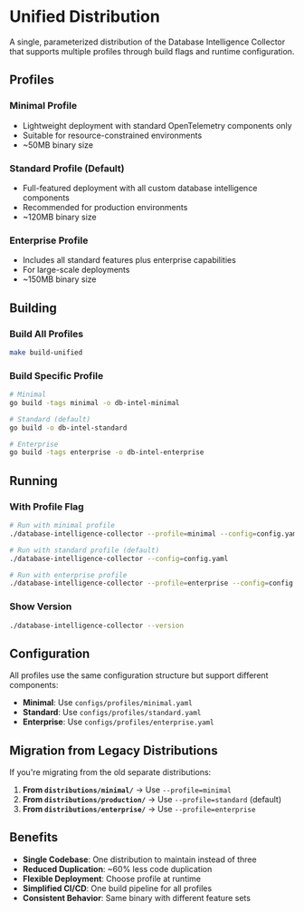 # Unified Distribution

A single, parameterized distribution of the Database Intelligence Collector that supports multiple profiles through build flags and runtime configuration.

## Profiles

### Minimal Profile
- Lightweight deployment with standard OpenTelemetry components only
- Suitable for resource-constrained environments
- ~50MB binary size

### Standard Profile (Default)
- Full-featured deployment with all custom database intelligence components
- Recommended for production environments
- ~120MB binary size

### Enterprise Profile
- Includes all standard features plus enterprise capabilities
- For large-scale deployments
- ~150MB binary size

## Building

### Build All Profiles
```bash
make build-unified
```

### Build Specific Profile
```bash
# Minimal
go build -tags minimal -o db-intel-minimal

# Standard (default)
go build -o db-intel-standard

# Enterprise
go build -tags enterprise -o db-intel-enterprise
```

## Running

### With Profile Flag
```bash
# Run with minimal profile
./database-intelligence-collector --profile=minimal --config=config.yaml

# Run with standard profile (default)
./database-intelligence-collector --config=config.yaml

# Run with enterprise profile
./database-intelligence-collector --profile=enterprise --config=config.yaml
```

### Show Version
```bash
./database-intelligence-collector --version
```

## Configuration

All profiles use the same configuration structure but support different components:

- **Minimal**: Use `configs/profiles/minimal.yaml`
- **Standard**: Use `configs/profiles/standard.yaml`
- **Enterprise**: Use `configs/profiles/enterprise.yaml`

## Migration from Legacy Distributions

If you're migrating from the old separate distributions:

1. **From `distributions/minimal/`** → Use `--profile=minimal`
2. **From `distributions/production/`** → Use `--profile=standard` (default)
3. **From `distributions/enterprise/`** → Use `--profile=enterprise`

## Benefits

- **Single Codebase**: One distribution to maintain instead of three
- **Reduced Duplication**: ~60% less code duplication
- **Flexible Deployment**: Choose profile at runtime
- **Simplified CI/CD**: One build pipeline for all profiles
- **Consistent Behavior**: Same binary with different feature sets
